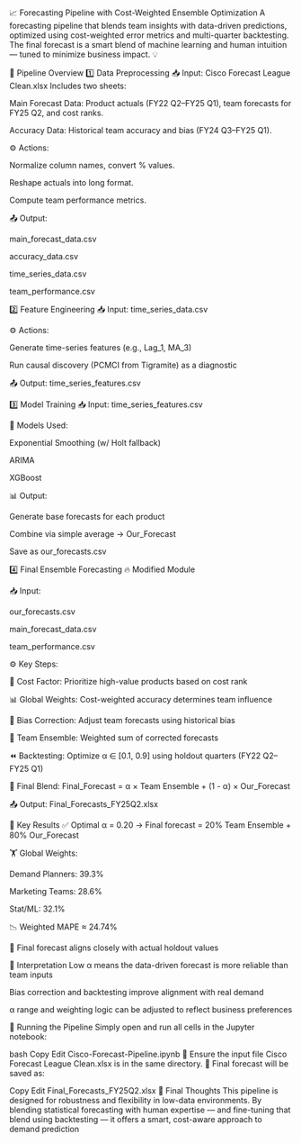 📈 Forecasting Pipeline with Cost-Weighted Ensemble Optimization
A forecasting pipeline that blends team insights with data-driven predictions, optimized using cost-weighted error metrics and multi-quarter backtesting. The final forecast is a smart blend of machine learning and human intuition — tuned to minimize business impact. 💡

🔧 Pipeline Overview
1️⃣ Data Preprocessing
📥 Input: Cisco Forecast League Clean.xlsx
Includes two sheets:

Main Forecast Data: Product actuals (FY22 Q2–FY25 Q1), team forecasts for FY25 Q2, and cost ranks.

Accuracy Data: Historical team accuracy and bias (FY24 Q3–FY25 Q1).

⚙️ Actions:

Normalize column names, convert % values.

Reshape actuals into long format.

Compute team performance metrics.

📤 Output:

main_forecast_data.csv

accuracy_data.csv

time_series_data.csv

team_performance.csv

2️⃣ Feature Engineering
📥 Input: time_series_data.csv

⚙️ Actions:

Generate time-series features (e.g., Lag_1, MA_3)

Run causal discovery (PCMCI from Tigramite) as a diagnostic

📤 Output: time_series_features.csv

3️⃣ Model Training
📥 Input: time_series_features.csv

🤖 Models Used:

Exponential Smoothing (w/ Holt fallback)

ARIMA

XGBoost

📊 Output:

Generate base forecasts for each product

Combine via simple average → Our_Forecast

Save as our_forecasts.csv

4️⃣ Final Ensemble Forecasting
🔥 Modified Module

📥 Input:

our_forecasts.csv

main_forecast_data.csv

team_performance.csv

⚙️ Key Steps:

🎯 Cost Factor: Prioritize high-value products based on cost rank

📊 Global Weights: Cost-weighted accuracy determines team influence

🔧 Bias Correction: Adjust team forecasts using historical bias

🧠 Team Ensemble: Weighted sum of corrected forecasts

⏪ Backtesting: Optimize α ∈ [0.1, 0.9] using holdout quarters (FY22 Q2–FY25 Q1)

🧮 Final Blend:
Final_Forecast = α × Team Ensemble + (1 - α) × Our_Forecast

📤 Output: Final_Forecasts_FY25Q2.xlsx

📌 Key Results
✅ Optimal α = 0.20 → Final forecast = 20% Team Ensemble + 80% Our_Forecast

🏋️ Global Weights:

Demand Planners: 39.3%

Marketing Teams: 28.6%

Stat/ML: 32.1%

📉 Weighted MAPE ≈ 24.74%

📐 Final forecast aligns closely with actual holdout values

💬 Interpretation
Low α means the data-driven forecast is more reliable than team inputs

Bias correction and backtesting improve alignment with real demand

α range and weighting logic can be adjusted to reflect business preferences

🚀 Running the Pipeline
Simply open and run all cells in the Jupyter notebook:

bash
Copy
Edit
Cisco-Forecast-Pipeline.ipynb
📂 Ensure the input file Cisco Forecast League Clean.xlsx is in the same directory.
📄 Final forecast will be saved as:

Copy
Edit
Final_Forecasts_FY25Q2.xlsx
🧠 Final Thoughts
This pipeline is designed for robustness and flexibility in low-data environments. By blending statistical forecasting with human expertise — and fine-tuning that blend using backtesting — it offers a smart, cost-aware approach to demand prediction
